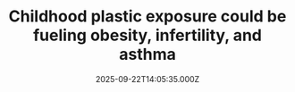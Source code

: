 ---
title: "Childhood plastic exposure could be fueling obesity, infertility, and asthma"
date: 2025-09-22T14:05:35.000Z
category: Health
externalLink: "https://www.sciencedaily.com/releases/2025/09/250922074947.htm"
image: ""
excerpt: "A sweeping review from NYU Langone Health reveals that everyday exposure to plastics—especially during childhood—poses lasting risks for heart disease, infertility, asthma, and even brain development issues. These chemicals, found in packaging, cosmetics, and common household items, can disrupt hormones, ignite chronic inflammation, and lower IQ.…"
---